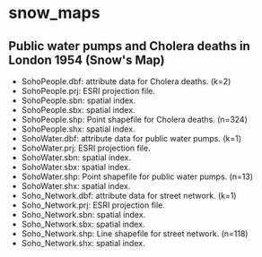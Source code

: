snow_maps
=========

Public water pumps and Cholera deaths in London 1954 (Snow's Map)
-----------------------------------------------------------------

* SohoPeople.dbf: attribute data for Cholera deaths. (k=2)
* SohoPeople.prj: ESRI projection file.
* SohoPeople.sbn: spatial index.
* SohoPeople.sbx: spatial index.
* SohoPeople.shp: Point shapefile for Cholera deaths. (n=324)
* SohoPeople.shx: spatial index.
* SohoWater.dbf: attribute data for public water pumps. (k=1)
* SohoWater.prj: ESRI projection file.
* SohoWater.sbn: spatial index.
* SohoWater.sbx: spatial index.
* SohoWater.shp: Point shapefile for public water pumps. (n=13)
* SohoWater.shx: spatial index.
* Soho_Network.dbf: attribute data for street network. (k=1)
* Soho_Network.prj: ESRI projection file.
* Soho_Network.sbn: spatial index.
* Soho_Network.sbx: spatial index.
* Soho_Network.shp: Line shapefile for street network. (n=118)
* Soho_Network.shx: spatial index.
